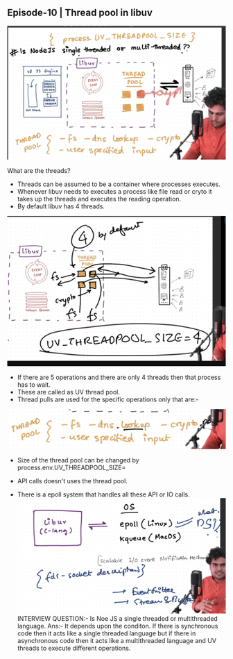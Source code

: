 ## Episode-10 | Thread pool in libuv

![alt text](image.png)

What are the threads?

- Threads can be assumed to be a container where processes executes.
- Whenever libuv needs to executes a process like file read or cryto it takes up the threads and executes the reading operation.
- By default libuv has 4 threads.

![alt text](image-1.png)

- If there are 5 operations and there are only 4 threads then that process has to wait.
- These are called as UV thread pool.
- Thread pulls are used for the specific operations only that are:- 

![alt text](image-2.png)
- Size of the thread pool can be changed by 
  process.env.UV_THREADPOOL_SIZE=<Number of thread pool required>

- API calls doesn't uses the thread pool.
- There is a epoll system that handles all these API or IO calls.
![alt text](image-3.png)
INTERVIEW QUESTION:- Is Noe JS a single threaded or multithreaded language.
Ans:- It depends upon the conditon. If there is synchronous code then it acts like a single threaded language but if there in asynchronous code then it acts like a multithreaded language and UV threads to execute different operations.

